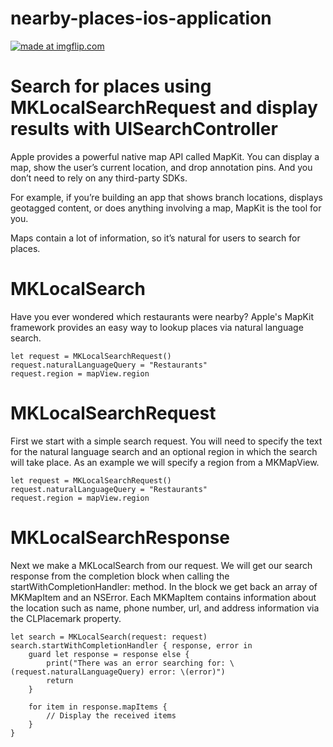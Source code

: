 # nearby-places-ios-application

<a href="https://imgflip.com/gif/1z3lsu"><img src="https://i.imgflip.com/1z3lsu.gif" title="made at imgflip.com"/></a>

# Search for places using MKLocalSearchRequest and display results with UISearchController

Apple provides a powerful native map API called MapKit. You can display a map, show the user’s current location, and drop annotation pins. And you don’t need to rely on any third-party SDKs.

For example, if you’re building an app that shows branch locations, displays geotagged content, or does anything involving a map, MapKit is the tool for you.

Maps contain a lot of information, so it’s natural for users to search for places. 

# MKLocalSearch

Have you ever wondered which restaurants were nearby? Apple's MapKit framework provides an easy way to lookup places via natural language search.

```
let request = MKLocalSearchRequest()
request.naturalLanguageQuery = "Restaurants"
request.region = mapView.region

```

# MKLocalSearchRequest

First we start with a simple search request. You will need to specify the text for the natural language search and an optional region in which the search will take place. As an example we will specify a region from a MKMapView.

```
let request = MKLocalSearchRequest()
request.naturalLanguageQuery = "Restaurants"
request.region = mapView.region

```

# MKLocalSearchResponse

Next we make a MKLocalSearch from our request. We will get our search response from the completion block when calling the startWithCompletionHandler: method. In the block we get back an array of MKMapItem and an NSError. Each MKMapItem contains information about the location such as name, phone number, url, and address information via the CLPlacemark property.

```
let search = MKLocalSearch(request: request)
search.startWithCompletionHandler { response, error in
    guard let response = response else {
        print("There was an error searching for: \(request.naturalLanguageQuery) error: \(error)")
        return
    }

    for item in response.mapItems {
        // Display the received items
    }
}

```
